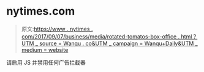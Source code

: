 # nytimes.com

> 原文:[https://www . nytimes . com/2017/09/07/business/media/rotated-tomatos-box-office . html？UTM _ source = Wanqu . co&UTM _ campaign = Wanqu+Daily&UTM _ medium = website](https://www.nytimes.com/2017/09/07/business/media/rotten-tomatoes-box-office.html?utm_source=wanqu.co&utm_campaign=Wanqu+Daily&utm_medium=website)

请启用 JS 并禁用任何广告拦截器